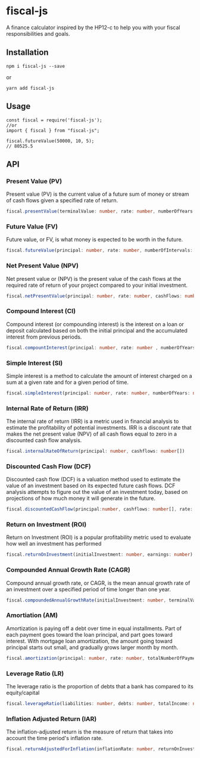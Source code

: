 # fiscal-js
A finance calculator inspired by the HP12-c to help you with your fiscal responsibilities and goals.

## Installation
```
npm i fiscal-js --save
```
or
```
yarn add fiscal-js
```

## Usage
```
const fiscal = require('fiscal-js');
//or
import { fiscal } from "fiscal-js";

fiscal.futureValue(50000, 10, 5);
// 80525.5
```

## API

### Present Value (PV)
Present value (PV) is the current value of a future sum of money or stream of cash flows given a specified rate of return.

```ts
fiscal.presentValue(terminalValue: number, rate: number, numberOfYears: number)
```

### Future Value (FV)
Future value, or FV, is what money is expected to be worth in the future.
```ts
fiscal.futureValue(principal: number, rate: number, numberOfIntervals: number)
```

### Net Present Value (NPV)
Net present value or (NPV) is the present value of the cash flows at the required rate of return of your project compared to your initial investment.
```ts
fiscal.netPresentValue(principal: number, rate: number, cashFlows: number[])
```

### Compound Interest (CI)
Compound interest (or compounding interest) is the interest on a loan or deposit calculated based on both the initial principal and the accumulated interest from previous periods.
```ts
fiscal.compountInterest(principal: number, rate: number , numberOfYears: number)
```

### Simple Interest (SI)
Simple interest is a method to calculate the amount of interest charged on a sum at a given rate and for a given period of time.
```ts
fiscal.simpleInterest(principal: number, rate: number, numberOfYears: number)
```

### Internal Rate of Return (IRR)
The internal rate of return (IRR) is a metric used in financial analysis to estimate the profitability of potential investments. IRR is a discount rate that makes the net present value (NPV) of all cash flows equal to zero in a discounted cash flow analysis.
```ts
fiscal.internalRateOfReturn(principal: number, cashflows: number[])
```

### Discounted Cash Flow (DCF)
Discounted cash flow (DCF) is a valuation method used to estimate the value of an investment based on its expected future cash flows. DCF analysis attempts to figure out the value of an investment today, based on projections of how much money it will generate in the future.
```ts
fiscal.discountedCashFlow(principal:number, cashflows: number[], rate: number)
```

### Return on Investment (ROI)
Return on Investment (ROI) is a popular profitability metric used to evaluate how well an investment has performed
```ts
fiscal.returnOnInvestment(initialInvestment: number, earnings: number)
```

### Compounded Annual Growth Rate (CAGR)
Compound annual growth rate, or CAGR, is the mean annual growth rate of an investment over a specified period of time longer than one year.
```ts
fiscal.compoundedAnnualGrowthRate(initialInvestment: number, terminalValue: number, numberOfYears: number)
```

### Amortiation (AM)
Amortization is paying off a debt over time in equal installments. Part of each payment goes toward the loan principal, and part goes toward interest. With mortgage loan amortization, the amount going toward principal starts out small, and gradually grows larger month by month.
```ts
fiscal.amortization(principal: number, rate: number, totalNumberOfPayments: number, intervalInMonths: boolean = false, includeInitialPayment: boolean = false)
```

### Leverage Ratio (LR)
The leverage ratio is the proportion of debts that a bank has compared to its equity/capital
```ts
fiscal.leverageRatio(liabilities: number, debts: number, totalIncome: number)
```

### Inflation Adjusted Return (IAR)
The inflation-adjusted return is the measure of return that takes into account the time period's inflation rate.
```ts
fiscal.returnAdjustedForInflation(inflationRate: number, returnOnInvestment: number)
```
